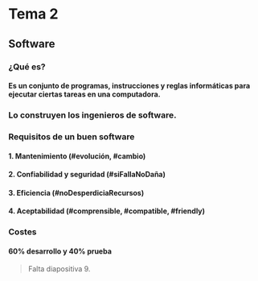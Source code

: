 # Tema 2
## Software
### ¿Qué es?
#### Es un conjunto de programas, instrucciones y reglas informáticas para ejecutar ciertas tareas en una computadora.

### Lo construyen los ingenieros de software.

### Requisitos de un buen software
#### 1. Mantenimiento (#evolución, #cambio)
#### 2. Confiabilidad y seguridad (#siFallaNoDaña)
#### 3. Eficiencia (#noDesperdiciaRecursos)
#### 4. Aceptabilidad (#comprensible, #compatible, #friendly)

### Costes
#### 60% desarrollo y 40% prueba

>Falta diapositiva 9.